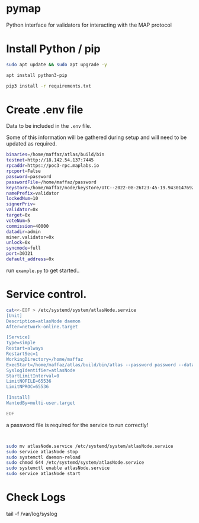 # pymap

Python interface for validators for interacting with the MAP protocol

# Install Python / pip

```bash
sudo apt update && sudo apt upgrade -y

apt install python3-pip

pip3 install -r requirements.txt
```

# Create .env file

Data to be included in the `.env` file.  

Some of this information will be gathered during setup and will need to be updated as required.


```bash
binaries=/home/maffaz/atlas/build/bin
testnet=http://18.142.54.137:7445
rpcaddr=https://poc3-rpc.maplabs.io
rpcport=False
password=password
passwordFile=/home/maffaz/password
keystore=/home/maffaz/node/keystore/UTC--2022-08-26T23-45-19.943014769Z--1234567890abcdef123456
namePrefix=validator
lockedNum=10
signerPriv=
validator=0x
target=0x
voteNum=5
commission=40000
datadir=admin
miner.validator=0x
unlock=0x
syncmode=full
port=30321
default_address=0x

```

run `example.py` to get started..


# Service control.

```bash
cat<<-EOF > /etc/systemd/system/atlasNode.service
[Unit]
Description=atlasNode daemon
After=network-online.target

[Service]
Type=simple
Restart=always
RestartSec=1
WorkingDirectory=/home/maffaz
ExecStart=/home/maffaz/atlas/build/bin/atlas --password password --datadir /home/maffaz/node --syncmode full --port 30321 --mine --miner.validator 0x53d923e76645f7d91e1f27d08339937f5aefcb62  --unlock 0x53d923e76645f7d91e1f27d08339937f5aefcb62
SyslogIdentifier=atlasNode
StartLimitInterval=0
LimitNOFILE=65536
LimitNPROC=65536

[Install]
WantedBy=multi-user.target

EOF

```

a password file is required for the service to run correctly!


```bash


sudo mv atlasNode.service /etc/systemd/system/atlasNode.service
sudo service atlasNode stop
sudo systemctl daemon-reload 
sudo chmod 644 /etc/systemd/system/atlasNode.service
sudo systemctl enable atlasNode.service
sudo service atlasNode start

```
 
# Check Logs
tail -f /var/log/syslog


